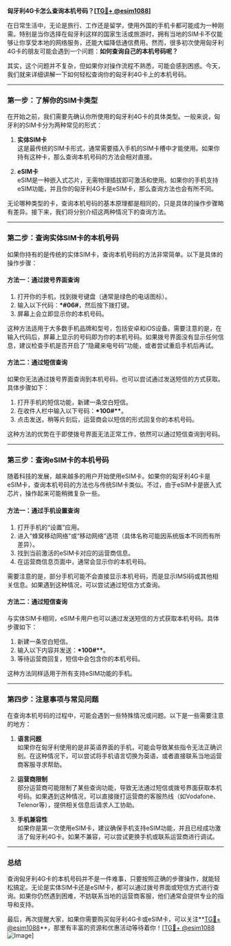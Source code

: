 **匈牙利4G卡怎么查询本机号码？[[TG💪+ @esim1088](https://t.me/s/esim1088)]**

在日常生活中，无论是旅行、工作还是留学，使用外国的手机卡都可能成为一种刚需。特别是当你选择在匈牙利这样的国家生活或旅游时，拥有当地的SIM卡不仅能够让你享受本地的网络服务，还能大幅降低通信费用。然而，很多初次使用匈牙利4G卡的朋友可能会遇到一个问题：**如何查询自己的本机号码呢？**

其实，这个问题并不复杂，但如果你对操作流程不熟悉，可能会感到困惑。今天，我们就来详细讲解一下如何轻松查询你的匈牙利4G卡上的本机号码。

---

### **第一步：了解你的SIM卡类型**

在开始之前，我们需要先确认你所使用的匈牙利4G卡的具体类型。一般来说，匈牙利的SIM卡分为两种常见的形式：

1. **实体SIM卡**  
   这是最传统的SIM卡形式，通常需要插入手机的SIM卡槽中才能使用。如果你持有这种卡，那么查询本机号码的方法会相对直接。

2. **eSIM卡**  
   eSIM是一种嵌入式芯片，无需物理插拔即可激活和使用。如果你的手机支持eSIM功能，并且你的匈牙利4G卡是eSIM卡，那么查询方法也会有所不同。

无论哪种类型的卡，查询本机号码的基本原理都是相同的，只是具体的操作步骤略有差异。接下来，我们将分别介绍这两种情况下的查询方法。

---

### **第二步：查询实体SIM卡的本机号码**

如果你持有的是传统的实体SIM卡，查询本机号码的方法非常简单。以下是具体的操作步骤：

#### **方法一：通过拨号界面查询**
1. 打开你的手机，找到拨号键盘（通常是绿色的电话图标）。
2. 输入以下代码：**\*#06#**，然后按下拨打键。
3. 屏幕上会立即显示你的本机号码。

这种方法适用于大多数手机品牌和型号，包括安卓和iOS设备。需要注意的是，在输入代码后，屏幕上显示的号码即为你的本机号码。如果拨号界面没有显示任何信息，建议检查手机是否开启了“隐藏来电号码”功能，或者尝试重启手机后再试。

#### **方法二：通过短信查询**
如果你无法通过拨号界面查询到本机号码，也可以尝试通过发送短信的方式获取。具体步骤如下：
1. 打开手机的短信功能，新建一条空白短信。
2. 在收件人栏中输入以下号码：**\*100#\*\***。
3. 点击发送，稍等片刻后，运营商会以短信的形式回复你的本机号码。

这种方法的优势在于即使拨号界面无法正常工作，依然可以通过短信查询到号码。

---

### **第三步：查询eSIM卡的本机号码**

随着科技的发展，越来越多的用户开始使用eSIM卡。如果你的匈牙利4G卡是eSIM卡，查询本机号码的方法也与传统SIM卡类似。不过，由于eSIM卡是嵌入式芯片，操作起来可能稍微复杂一些。

#### **方法一：通过手机设置查询**
1. 打开手机的“设置”应用。
2. 进入“蜂窝移动网络”或“移动网络”选项（具体名称可能因系统版本不同而有所差异）。
3. 找到当前激活的eSIM卡对应的运营商信息。
4. 在运营商信息页面中，通常会显示你的本机号码。

需要注意的是，部分手机可能不会直接显示本机号码，而是显示IMSI码或其他相关信息。如果遇到这种情况，可以尝试通过短信方式查询。

#### **方法二：通过短信查询**
与实体SIM卡相同，eSIM卡用户也可以通过发送短信的方式获取本机号码。具体步骤如下：
1. 新建一条空白短信。
2. 输入以下内容并发送：**\*100#\*\***。
3. 等待运营商回复，短信中会包含你的本机号码。

这种方法同样适用于所有支持eSIM功能的手机。

---

### **第四步：注意事项与常见问题**

在查询本机号码的过程中，可能会遇到一些特殊情况或问题。以下是一些需要注意的地方：

1. **语言问题**  
   如果你在匈牙利使用的是非英语界面的手机，可能会导致某些指令无法正确识别。在这种情况下，可以尝试将手机语言切换为英语，或者直接联系当地运营商客服寻求帮助。

2. **运营商限制**  
   部分运营商可能限制了某些查询功能，导致无法通过短信或拨号界面获取本机号码。如果遇到这种情况，可以直接拨打运营商的客服热线（如Vodafone、Telenor等），提供相关信息后请求人工协助。

3. **手机兼容性**  
   如果你是第一次使用eSIM卡，建议确保手机支持eSIM功能，并且已经成功激活了匈牙利4G卡。如果不兼容，可以尝试更换手机或联系运营商进行调试。

---

### **总结**

查询匈牙利4G卡的本机号码并不是一件难事，只要按照正确的步骤操作，就能轻松搞定。无论是实体SIM卡还是eSIM卡，都可以通过拨号界面或短信方式进行查询。如果你仍然遇到困难，不妨联系当地的运营商客服，他们通常会提供专业的指导和支持。

最后，再次提醒大家，如果你需要购买匈牙利4G卡或eSIM卡，可以关注**[TG💪+ @esim1088](https://t.me/s/esim1088)**，那里有丰富的资源和优惠活动等待着你！[[TG💪+ @esim1088](https://t.me/s/esim1088) ![Image](https://i.postimg.cc/4NQfJmqS/Snipaste-2025-05-13-00-14-12.png)]